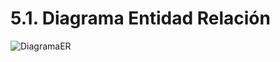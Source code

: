 # 5.1. Diagrama Entidad Relación
![DiagramaER](https://github.com/user-attachments/assets/23690aa1-6f95-453d-b59a-9c21945da8cf)






